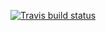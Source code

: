 
<!-- README.md is generated from README.Rmd. Please edit that file -->

<!-- badges: start -->

[![Travis build
status](https://travis-ci.org/Chris-Engelhardt/delete_this.svg?branch=master)](https://travis-ci.org/Chris-Engelhardt/delete_this)
<!-- badges: end -->

